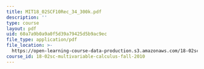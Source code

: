 ```yaml
---
title: MIT18_02SCF10Rec_34_300k.pdf
description: ''
type: course
layout: pdf
uid: 60a7a9b0a9a0f5d39a79425d5b9ac9ec
file_type: application/pdf
file_location: >-
  https://open-learning-course-data-production.s3.amazonaws.com/18-02sc-multivariable-calculus-fall-2010/60a7a9b0a9a0f5d39a79425d5b9ac9ec_MIT18_02SCF10Rec_34_300k.pdf
course_id: 18-02sc-multivariable-calculus-fall-2010
---
```

